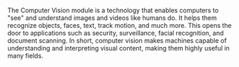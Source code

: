  The Computer Vision module is a technology that enables computers to "see" and understand images and videos like humans do. It helps them recognize objects, faces, text, track motion, and much more. This opens the door to applications such as security, surveillance, facial recognition, and document scanning. In short, computer vision makes machines capable of understanding and interpreting visual content, making them highly useful in many fields.
